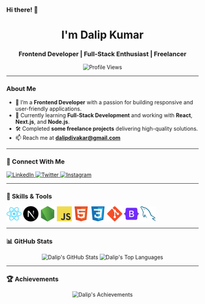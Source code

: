 ### Hi there! 👋  
<h1 align="center">I'm Dalip Kumar</h1>
<h3 align="center">Frontend Developer | Full-Stack Enthusiast | Freelancer</h3>

<p align="center">
  <img src="https://komarev.com/ghpvc/?username=dalip03&label=Profile%20Views&color=0e75b6&style=flat" alt="Profile Views" />
</p>

---

### About Me  
- 🌟 I’m a **Frontend Developer** with a passion for building responsive and user-friendly applications.  
- 🌱 Currently learning **Full-Stack Development** and working with **React**, **Next.js**, and **Node.js**.  
- 🛠️ Completed **some freelance projects** delivering high-quality solutions.  
- 📫 Reach me at **dalipdivakar@gmail.com**  

---

### 🔗 Connect With Me  
<p align="left">
  <a href="https://linkedin.com/in/dalip-divaker-077a021b5" target="_blank">
    <img src="https://img.shields.io/badge/LinkedIn-0077B5?style=for-the-badge&logo=linkedin&logoColor=white" alt="LinkedIn" />
  </a>
  <a href="https://twitter.com/dalipdivaker" target="_blank">
    <img src="https://img.shields.io/badge/Twitter-1DA1F2?style=for-the-badge&logo=twitter&logoColor=white" alt="Twitter" />
  </a>
  <a href="https://instagram.com/dalipdivaker" target="_blank">
    <img src="https://img.shields.io/badge/Instagram-E4405F?style=for-the-badge&logo=instagram&logoColor=white" alt="Instagram" />
  </a>
</p>

---

### 🚀 Skills & Tools  
<p align="left">
  <img src="https://raw.githubusercontent.com/devicons/devicon/master/icons/react/react-original.svg" alt="React" width="40" height="40"/>
  <img src="https://raw.githubusercontent.com/devicons/devicon/master/icons/nextjs/nextjs-original.svg" alt="Next.js" width="40" height="40"/>
  <img src="https://raw.githubusercontent.com/devicons/devicon/master/icons/nodejs/nodejs-original.svg" alt="Node.js" width="40" height="40"/>
  <img src="https://raw.githubusercontent.com/devicons/devicon/master/icons/javascript/javascript-original.svg" alt="JavaScript" width="40" height="40"/>
  <img src="https://raw.githubusercontent.com/devicons/devicon/master/icons/html5/html5-original.svg" alt="HTML5" width="40" height="40"/>
  <img src="https://raw.githubusercontent.com/devicons/devicon/master/icons/css3/css3-original.svg" alt="CSS3" width="40" height="40"/>
  <img src="https://raw.githubusercontent.com/devicons/devicon/master/icons/git/git-original.svg" alt="Git" width="40" height="40"/>
  <img src="https://raw.githubusercontent.com/devicons/devicon/master/icons/bootstrap/bootstrap-plain.svg" alt="Bootstrap" width="40" height="40"/>
  <img src="https://raw.githubusercontent.com/devicons/devicon/master/icons/mysql/mysql-original.svg" alt="MySQL" width="40" height="40"/>
</p>

---

### 📊 GitHub Stats  
<div align="center">
  <img src="https://github-readme-stats.vercel.app/api?username=dalip03&show_icons=true&theme=tokyonight" alt="Dalip's GitHub Stats" />
  <img src="https://github-readme-stats.vercel.app/api/top-langs/?username=dalip03&layout=compact&theme=tokyonight" alt="Dalip's Top Languages" />
</div>

---

### 🏆 Achievements  
<div align="center">
  <img src="https://github-profile-trophy.vercel.app/?username=dalip03&theme=tokyonight&no-frame=true&row=1&column=7" alt="Dalip's Achievements" />
</div>
